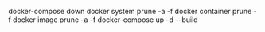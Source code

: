 docker-compose down
docker system prune -a -f
docker container prune -f
docker image prune -a -f
docker-compose up -d --build

